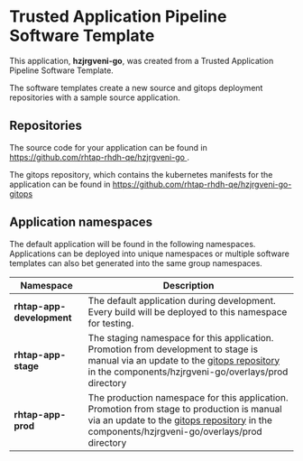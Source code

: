 # Trusted Application Pipeline Software Template

This application, **hzjrgveni-go**, was created from a Trusted Application Pipeline Software Template.

The software templates create a new source and gitops deployment repositories with a sample source application. 

## Repositories

The source code for your application can be found in [https://github.com/rhtap-rhdh-qe/hzjrgveni-go ](https://github.com/rhtap-rhdh-qe/hzjrgveni-go ).
 
The gitops repository, which contains the kubernetes manifests for the application can be found in 
[https://github.com/rhtap-rhdh-qe/hzjrgveni-go-gitops ](https://github.com/rhtap-rhdh-qe/hzjrgveni-go-gitops ) 

## Application namespaces 

The default application will be found in the following namespaces. Applications can be deployed into unique namespaces or multiple software templates can also bet generated into the same group namespaces.  

|  Namespace   |  Description   |  
| -------- | -------- |   
| **rhtap-app-development** | The default application during development. Every build will be deployed to this namespace for testing. | 
| **rhtap-app-stage** | The staging namespace for this application. Promotion from development to stage is manual via an update to the [gitops repository](https://github.com/rhtap-rhdh-qe/hzjrgveni-go-gitops ) in the components/hzjrgveni-go/overlays/prod directory |  
| **rhtap-app-prod** | The production namespace for this application. Promotion from stage to production is manual via an update to the [gitops repository](https://github.com/rhtap-rhdh-qe/hzjrgveni-go-gitops ) in the components/hzjrgveni-go/overlays/prod directory | 